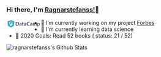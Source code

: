 ### Hi there, I'm  [Ragnarstefanss!][Personal-Website]👋
<a href="https://twitter.com/anuraghazru">
  <img align="left" alt="Anurag Hazra | Twitter" width="90px" src="https://raw.githubusercontent.com/ragnarstefanss/ragnarstefanss/master/assets/datacamp.png" />
</a>

- 🔭 I’m currently working on my project [Forbes]
- 🌱 I'm currently learning data science
- 🥅 2020 Goals: Read 52 books ( status:  21 / 52)

<img align="left" alt="ragnarstefanss's Github Stats" src="https://github-readme-stats.vercel.app/api?username=ragnarstefanss&show_icons=true&hide_border=true" />

[Personal-Website]: http://ragnarstefansson.com
[Forbes]: https://github.com/Ragnarstefanss/forbes-python
<!--
**Ragnarstefanss/ragnarstefanss** is a ✨ _special_ ✨ repository because its `README.md` (this file) appears on your GitHub profile.

Here are some ideas to get you started:

- 🔭 I’m currently working on ...
- 🌱 I’m currently learning ...
- 👯 I’m looking to collaborate on ...
- 🤔 I’m looking for help with ...
- 💬 Ask me about ...
- 📫 How to reach me: ...
- 😄 Pronouns: ...
- ⚡ Fun fact: ...
-->
